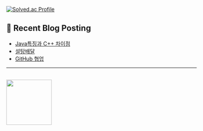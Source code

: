 [![Solved.ac Profile](http://mazassumnida.wtf/api/v2/generate_badge?boj=jj030207)](https://solved.ac/jj030207/)

## 🤖 Recent Blog Posting 
<!-- BLOG-POST-LIST:START -->
- [Java특징과 C++ 차이점](https://velog.io/@jaejun03/JAVA%EC%9D%98-%ED%8A%B9%EC%A7%95%EA%B3%BC-C-%EC%B0%A8%EC%9D%B4%EC%A0%90)
- [설탕배달](https://velog.io/@jaejun03/%EB%B0%B1%EC%A4%80-2839%EB%B2%88-%EC%84%A4%ED%83%95-%EB%B0%B0%EB%8B%AC-C-Java)
- [GitHub 협업](https://velog.io/@jaejun03/GitHub-GitHub%EB%A1%9C-%ED%98%91%EC%97%85%ED%95%98%EA%B8%B0)
<!-- BLOG-POST-LIST:END -->
<hr>
<br>
<a href="https://github.com/imysh578"><img align="center" style="height:120px" src="https://github-readme-stats.vercel.app/api/top-langs/?username=LeeJaeJun1&layout=compact&theme=nord&hide_border=true" /></a> 
